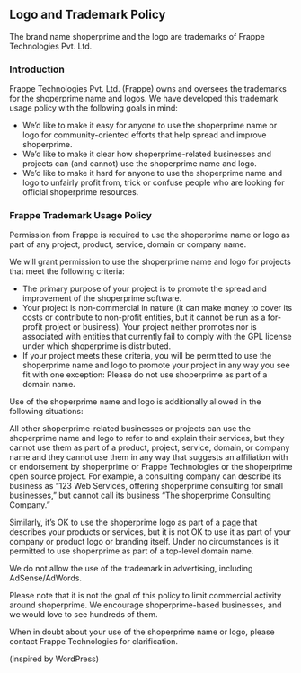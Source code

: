 ## Logo and Trademark Policy

The brand name shoperprime and the logo are trademarks of Frappe Technologies Pvt. Ltd.

### Introduction

Frappe Technologies Pvt. Ltd. (Frappe) owns and oversees the trademarks for the shoperprime name and logos. We have developed this trademark usage policy with the following goals in mind:

- We’d like to make it easy for anyone to use the shoperprime name or logo for community-oriented efforts that help spread and improve shoperprime.
- We’d like to make it clear how shoperprime-related businesses and projects can (and cannot) use the shoperprime name and logo.
- We’d like to make it hard for anyone to use the shoperprime name and logo to unfairly profit from, trick or confuse people who are looking for official shoperprime resources.

### Frappe Trademark Usage Policy

Permission from Frappe is required to use the shoperprime name or logo as part of any project, product, service, domain or company name.

We will grant permission to use the shoperprime name and logo for projects that meet the following criteria:

- The primary purpose of your project is to promote the spread and improvement of the shoperprime software.
- Your project is non-commercial in nature (it can make money to cover its costs or contribute to non-profit entities, but it cannot be run as a for-profit project or business).
Your project neither promotes nor is associated with entities that currently fail to comply with the GPL license under which shoperprime is distributed.
- If your project meets these criteria, you will be permitted to use the shoperprime name and logo to promote your project in any way you see fit with one exception: Please do not use shoperprime as part of a domain name.

Use of the shoperprime name and logo is additionally allowed in the following situations:

All other shoperprime-related businesses or projects can use the shoperprime name and logo to refer to and explain their services, but they cannot use them as part of a product, project, service, domain, or company name and they cannot use them in any way that suggests an affiliation with or endorsement by shoperprime or Frappe Technologies or the shoperprime open source project. For example, a consulting company can describe its business as “123 Web Services, offering shoperprime consulting for small businesses,” but cannot call its business “The shoperprime Consulting Company.”

Similarly, it’s OK to use the shoperprime logo as part of a page that describes your products or services, but it is not OK to use it as part of your company or product logo or branding itself. Under no circumstances is it permitted to use shoperprime as part of a top-level domain name.

We do not allow the use of the trademark in advertising, including AdSense/AdWords.

Please note that it is not the goal of this policy to limit commercial activity around shoperprime. We encourage shoperprime-based businesses, and we would love to see hundreds of them.

When in doubt about your use of the shoperprime name or logo, please contact Frappe Technologies for clarification.

(inspired by WordPress)
